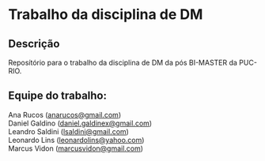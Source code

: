 # Trabalho da disciplina de DM
## Descrição
Reposítório para o trabalho da disciplina de DM da pós BI-MASTER da PUC-RIO.

## Equipe do trabalho:<br />
Ana Rucos (anarucos@gmail.com)<br />
Daniel Galdino (daniel.galdinex@gmail.com)<br />
Leandro Saldini (lsaldini@gmail.com)<br />
Leonardo Lins (leonardolins@yahoo.com)<br />
Marcus Vidon (marcusvidon@gmail.com)<br />
